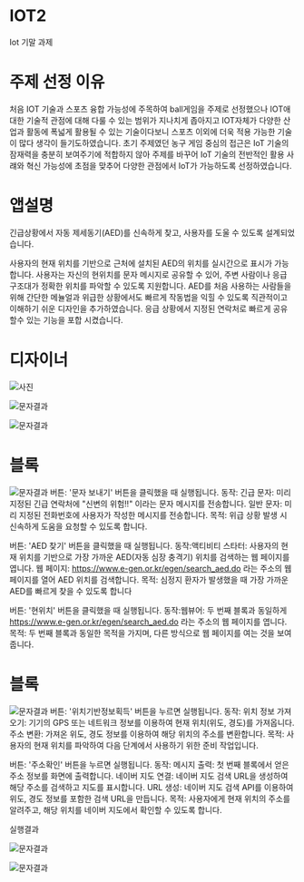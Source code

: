 # IOT2
Iot 기말 과제


# 주제 선정 이유

처음 IOT 기술과 스포츠 융합 가능성에 주목하여 ball게임을 주제로 선정했으나 IOT애 대한 기술적 관점에 대해 다룰 수 있는 범위가 지나치게 좁아지고 IOT자체가 다양한 산업과 활동에 폭넓게 활용될 수 있는 기술이다보니 스포츠 이외에 더욱 적용 가능한 기술이 많다 생각이 들기도하였습니다. 
초기 주제였던 농구 게임 중심의 접근은 IoT 기술의 잠재력을 충분히 보여주기에 적합하지 않아 주제를 바꾸어 IoT 기술의 전반적인 활용 사럐와 혁신 가능성에 초점을 맞추어 다양한 관점에서 IoT가 가능하도록 선정하였습니다.



# 앱설명

긴급상황에서 자동 제세동기(AED)를 신속하게 찾고, 사용자를 도울 수 있도록 설계되었습니다.

사용자의 현재 위치를 기반으로 근처에 설치된 AED의 위치를 실시간으로 표시가 가능합니다.
사용자는 자신의 현위치를 문자 메시지로 공유할 수 있어, 주변 사람이나 응급 구조대가 정확한 위치를 파악할 수 있도록 지원합니다.
AED를 처음 사용하는 사람들을 위해 간단한 메뉼얼과 위급한 상황에서도 빠르게 작동법을 익힐 수 있도록 직관적이고 이해하기 쉬운 디자인을 추가하였습니다.
응급 상황에서 지정된 연락처로 빠르게 공유 할수 있는 기능을 포합 시켰습니다.

 

# 디자이너

![사진](https://github.com/Jihanyu117/IOT2/blob/main/AED%20%EB%94%94%EC%9E%90%EC%9D%B4%EB%84%88.jpg)

![문자결과](https://github.com/Jihanyu117/IOT2/blob/main/AED%20%EC%BB%B4%ED%8F%AC%EB%84%8C%ED%8A%B8.png)

![문자결과](https://github.com/Jihanyu117/IOT2/blob/main/AED%20%EC%BB%B4%ED%8F%AC%EB%84%8C%ED%8A%B8.png)

# 블록 

![문자결과](https://github.com/Jihanyu117/IOT2/blob/main/AED-1.png)
버튼: '문자 보내기' 버튼을 클릭했을 때 실행됩니다.
동작:
긴급 문자: 미리 지정된 긴급 연락처에 "신변의 위험!!" 이라는 문자 메시지를 전송합니다.
일반 문자: 미리 지정된 전화번호에 사용자가 작성한 메시지를 전송합니다.
목적: 위급 상황 발생 시 신속하게 도움을 요청할 수 있도록 합니다.

버튼: 'AED 찾기' 버튼을 클릭했을 때 실행됩니다.
동작:액티비티 스타터: 사용자의 현재 위치를 기반으로 가장 가까운 AED(자동 심장 충격기) 위치를 검색하는 웹 페이지를 엽니다.
웹 페이지: https://www.e-gen.or.kr/egen/search_aed.do 
라는 주소의 웹 페이지를 열어 AED 위치를 검색합니다.
목적: 심정지 환자가 발생했을 때 가장 가까운 AED를 빠르게 찾을 수 있도록 합니다

버튼: '현위치' 버튼을 클릭했을 때 실행됩니다.
동작:웹뷰어: 두 번째 블록과 동일하게 https://www.e-gen.or.kr/egen/search_aed.do 
라는 주소의 웹 페이지를 엽니다.
목적: 두 번째 블록과 동일한 목적을 가지며, 다른 방식으로 웹 페이지를 여는 것을 보여줍니다.

# 블록

![문자결과](https://github.com/Jihanyu117/IOT2/blob/main/AED-2.jpg)
버튼: '위치기반정보획득' 버튼을 누르면 실행됩니다.
동작:
위치 정보 가져오기: 기기의 GPS 또는 네트워크 정보를 이용하여 현재 위치(위도, 경도)를 가져옵니다.
주소 변환: 가져온 위도, 경도 정보를 이용하여 해당 위치의 주소를 변환합니다.
목적: 사용자의 현재 위치를 파악하여 다음 단계에서 사용하기 위한 준비 작업입니다.

버튼: '주소확인' 버튼을 누르면 실행됩니다.
동작:
메시지 출력: 첫 번째 블록에서 얻은 주소 정보를 화면에 출력합니다.
네이버 지도 연결: 네이버 지도 검색 URL을 생성하여 해당 주소를 검색하고 지도를 표시합니다.
URL 생성: 네이버 지도 검색 API를 이용하여 위도, 경도 정보를 포함한 검색 URL을 만듭니다.
목적: 사용자에게 현재 위치의 주소를 알려주고, 해당 위치를 네이버 지도에서 확인할 수 있도록 합니다.

실행결과

![문자결과](https://github.com/Jihanyu117/IOT2/blob/main/AED%20%EB%AC%B8%EC%9E%90%20%EA%B2%B0%EA%B3%BC%EA%B0%92.jpg)

![문자결과](https://github.com/Jihanyu117/IOT2/blob/main/AED%20%EA%B3%B5%EC%9C%A0%20%EA%B2%B0%EA%B3%BC%EA%B0%92.jpg)


